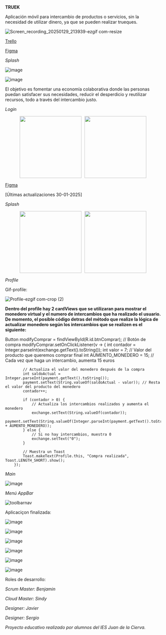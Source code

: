 **TRUEK**

Aplicación móvil para intercambio de productos o servicios, sin la necesidad de utilizar dinero, ya que se pueden realizar trueques. 

![Screen_recording_20250129_213939-ezgif com-resize](https://github.com/user-attachments/assets/bbfdb1c2-75d3-4a9b-a46f-8f4c6e6102f2)





[Trello](https://trello.com/invite/b/674da37a74943d6ec98d884d/ATTI4506a54cb7a89d297eabd50201a6eaccCEE87838/truek)

[Figma](https://www.figma.com/design/g5gElOIdZWXgq2P8IEJk5P/Truek?node-id=0-1&p=f&t=Wh73LkqWBYenrGI8-0)


*Splash*


![image](https://github.com/user-attachments/assets/294b8039-f587-44d9-bef3-6896ec8cdf32)




![image](https://github.com/user-attachments/assets/5b278731-dc9d-45d4-8e8a-dc8a3826aed9)






El objetivo es fomentar una economía colaborativa donde las personas puedan satisfacer sus necesidades, reducir el
desperdicio y reutilizar recursos, todo a través del intercambio justo.



*Login*

<div style="display: flex; justify-content: center;">
  <img src="https://github.com/user-attachments/assets/c090b980-b671-406e-846b-9e584a9de668" width="200" style="margin-right: 10px;"/>
  <img src="https://github.com/user-attachments/assets/d61ec46a-9676-4242-b03f-2d88264e5463" width="200" />
</div>











[Figma](https://www.figma.com/design/g5gElOIdZWXgq2P8IEJk5P/Truek?node-id=0-1&p=f&t=Wh73LkqWBYenrGI8-0)





[Últimas actualizaciones 30-01-2025]


*Splash*


<div style="display: flex; justify-content: center;">
  <img src="https://github.com/user-attachments/assets/fe36a831-5744-4783-b0a8-a6b3f70678cb" width="200" style="margin-right: 10px;"/>
  <img src="https://github.com/user-attachments/assets/6f0e9065-7cea-44ec-a313-1db72baa34e9" width="200" />
</div>






*Profile*


Gif-profile:



![Profile-ezgif com-crop (2)](https://github.com/user-attachments/assets/7118111f-1481-4e15-b72e-ba17491542a0)


**Dentro del profile hay 2 cardViews que se utilizaran para mostrar el monedero virtual y el numero de intercambios que ha realizado el usuario. 
De momento, el posible código detras del método que realize la lógica de actualizar monedero según los intercambios que se realizen es el siguiente:**


Button modifyComprar = findViewById(R.id.btnComprar);  // Botón de compra
        modifyComprar.setOnClickListener(v -> {
            int contador = Integer.parseInt(exchange.getText().toString());
            int valor = 7; // Valor del producto que queremos comprar
            final int AUMENTO_MONEDERO = 15; // Cada vez que haga un intercambio, aumenta 15 euros

            // Actualiza el valor del monedero después de la compra
            int saldoActual = Integer.parseInt(payment.getText().toString());
            payment.setText(String.valueOf(saldoActual - valor)); // Resta el valor del producto del monedero
            contador++;

            if (contador > 0) {
                // Actualiza los intercambios realizados y aumenta el monedero
                exchange.setText(String.valueOf(contador));
                payment.setText(String.valueOf(Integer.parseInt(payment.getText().toString()) + AUMENTO_MONEDERO));
            } else {
                // Si no hay intercambios, muestra 0
                exchange.setText("0");
            }

            // Muestra un Toast
            Toast.makeText(Profile.this, "Compra realizada", Toast.LENGTH_SHORT).show();
        });


*Main*


![image](https://github.com/user-attachments/assets/ef54629b-3702-422f-9c41-6bbe28247c40)


*Menú AppBar*



![toolbarnav](https://github.com/user-attachments/assets/c06befa0-417e-43ad-94c9-436fac257571)


Aplicaciçon finalizada: 

![image](https://github.com/user-attachments/assets/4a1b0249-14f4-4ec2-80b4-9d60eca7f263)

![image](https://github.com/user-attachments/assets/1aed303e-4b29-43b2-b9d3-0e490e5014e6)

![image](https://github.com/user-attachments/assets/94e7c410-51b1-4566-b45c-bb6435a33184)


![image](https://github.com/user-attachments/assets/85f44915-c29c-4da5-9c9f-fdc840877ba8)

![image](https://github.com/user-attachments/assets/cf17aff8-38ee-4c8b-b1c6-8ac8cc0218cb)

![image](https://github.com/user-attachments/assets/ed978a8a-d698-4db9-a19f-f9da3ca5d8d4)


Roles de desarrollo:  

*Scrum Master: Benjamin*

*Cloud Master: Sindy*

*Designer: Javier*

*Designer: Sergio*



*Proyecto educativo realizado por alumnos del IES Juan de la Cierva.*



